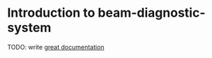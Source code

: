# Introduction to beam-diagnostic-system

TODO: write [great documentation](http://jacobian.org/writing/what-to-write/)
